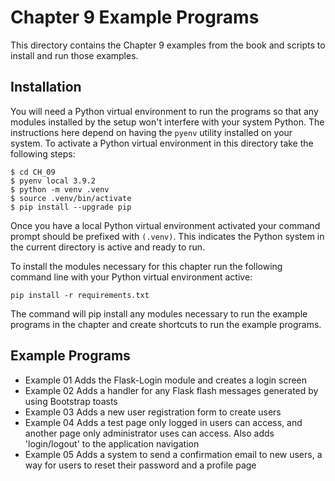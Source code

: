 # Chapter 9 Example Programs

This directory contains the Chapter 9 examples from the book and scripts to install and run those examples.

## Installation

You will need a Python virtual environment to run the programs so that any modules installed by the setup won't interfere with your system Python. The instructions here depend on having the `pyenv` utility installed on your system. To activate a Python virtual environment in this directory take the following steps:

```console
$ cd CH_09
$ pyenv local 3.9.2
$ python -m venv .venv
$ source .venv/bin/activate
$ pip install --upgrade pip
```

Once you have a local Python virtual environment activated your command prompt should be prefixed with `(.venv)`. This indicates the Python system in the current directory is active and ready to run.

To install the modules necessary for this chapter run the following command line with your Python virtual environment active:

```console
pip install -r requirements.txt
```

The command will pip install any modules necessary to run the example programs in the chapter and create shortcuts to run the example programs.

## Example Programs

- Example 01 Adds the Flask-Login module and creates a login screen
- Example 02 Adds a handler for any Flask flash messages generated by using Bootstrap toasts
- Example 03 Adds a new user registration form to create users
- Example 04 Adds a test page only logged in users can access, and another page only administrator uses can access. Also adds 'login/logout' to the application navigation
- Example 05 Adds a system to send a confirmation email to new users, a way for users to reset their password and a profile page
